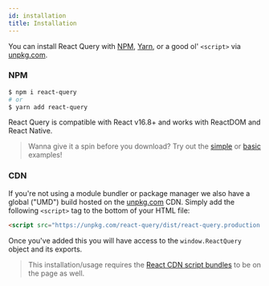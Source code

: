 ```yaml
---
id: installation
title: Installation
---
```


You can install React Query with [NPM](https://npmjs.com),
[Yarn](https://yarnpkg.com), or a good ol' `<script>` via
[unpkg.com](https://unpkg.com).

### NPM

```bash
$ npm i react-query
# or
$ yarn add react-query
```

React Query is compatible with React v16.8+ and works with ReactDOM and React Native.

> Wanna give it a spin before you download? Try out the [simple](/docs/examples/simple) or [basic](/docs/examples/basic) examples!

### CDN

If you're not using a module bundler or package manager we also have a global ("UMD") build hosted on the [unpkg.com](https://unpkg.com) CDN. Simply add the following `<script>` tag to the bottom of your HTML file:

```html
<script src="https://unpkg.com/react-query/dist/react-query.production.min.js"></script>
```

Once you've added this you will have access to the `window.ReactQuery` object and its exports.

> This installation/usage requires the [React CDN script bundles](https://reactjs.org/docs/cdn-links.html) to be on the page as well.
